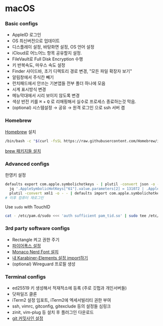 macOS
========

### Basic configs
- AppleID 로그인
- OS 최신버전으로 업데이트
- 디스플레이 설정, 바탕화면 설정, OS 언어 설정
- iCloud로 어느어느 항목 공유할지 설정.
- FileVault로 Full Disk Encryption 수행
- 키 반복속도, 마우스 속도 설정
- Finder 사이드바, 초기 디렉토리 경로 변경, "모든 파일 확장자 보기"
- 알림창에서 주식칸 빼기
- 런치패드에서 안쓰는 기본앱들 전부 폴더 하나에 모음
- 시계 표시방식 변경
- 메뉴막대에서 시리 보이지 않도록 변경
- 색상 반전 키를 <kbd>⌘</kbd> + <kbd>Q</kbd> 로 리매핑해서 실수로 프로세스 종료하는것 막음.
- (optional) 시스템설정 &rarr; 공유 &rarr; 원격 로그인 으로 ssh 서버 켬

### Homebrew
[Homebrew](https://brew.sh/) 설치

```bash
/bin/bash -c "$(curl -fsSL https://raw.githubusercontent.com/Homebrew/install/HEAD/install.sh)"
```

[brew 패키지들 설치](../packages/)

### Advanced configs
한영키 설정

```bash
defaults export com.apple.symbolichotkeys - | plutil -convert json -o - - |
  jq '.AppleSymbolicHotKeys["61"].value.parameters[2] = 131072 | .AppleSymbolicHotKeys["60"].value.parameters[2] = 655360' |
  plutil -convert xml1 -o - - | defaults import com.apple.symbolichotkeys -
# 이후 컴퓨터 재로그인
```

Use `sudo` with TouchID

```bash
cat - /etc/pam.d/sudo <<< 'auth sufficient pam_tid.so' | sudo tee /etc/pam.d/sudo
```

### 3rd party software configs
- Rectangle 켜고 권한 주기
- [파이어폭스 설정](firefox.md)
- [Monaco Nerd Font 설치](https://drive.google.com/file/d/15o0ykWwg8tlfgo_fOfK5CD4I5FdLTXdt/view)
- [내 Karabiner-Elements 설정 import하기](https://genesy.github.io/karabiner-complex-rules-generator/#eyJ0aXRsZSI6InNpbW5hbGFtYnVydCIsInJ1bGVzIjpbeyJkZXNjcmlwdGlvbiI6InNpbW5hbGFtYnVydCIsIm1hbmlwdWxhdG9ycyI6W3sidHlwZSI6ImJhc2ljIiwiZnJvbSI6eyJrZXlfY29kZSI6ImNhcHNfbG9jayJ9LCJ0byI6W3sia2V5X2NvZGUiOiJyaWdodF9jb21tYW5kIiwicmVwZWF0Ijp0cnVlfV19XX1dfQo=)
- (optional) Wireguard 프로필 생성

### Terminal configs
- ed25519 키 생성해서 적재적소에 등록 (주로 깃헙과 개인서버들)
- 닷파일즈 클론
- iTerm2 설정 임포트, iTerm2에 엑세서빌리티 권한 부여
- ssh, vimrc, gitconfig, gitexclude 등의 설정들 심링크
- zinit, vim-plug 등 설치 후 플러그인 다운로드
- [git 커밋사인 설정](https://gist.github.com/simnalamburt/c921a9e70e9a43f5b4743499370d5a88)
